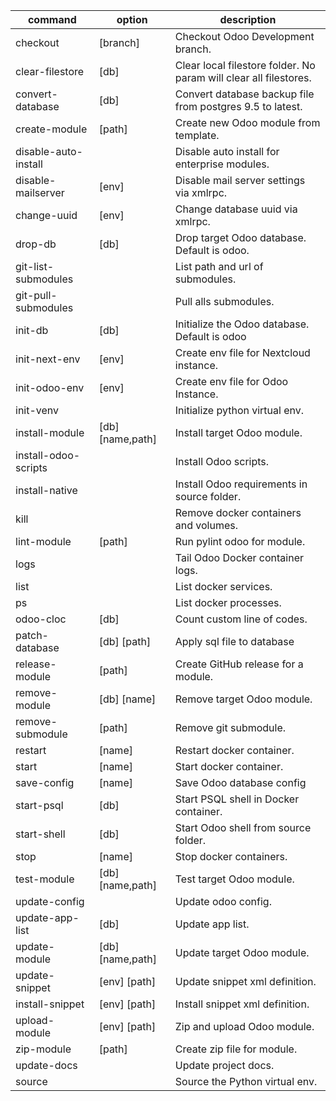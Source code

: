| command              | option           | description                                                       |
| -------------------- | ---------------- | ----------------------------------------------------------------- |
| checkout             | [branch]         | Checkout Odoo Development branch.                                 |
| clear-filestore      | [db]             | Clear local filestore folder. No param will clear all filestores. |
| convert-database     | [db]             | Convert database backup file from postgres 9.5 to latest.         |
| create-module        | [path]           | Create new Odoo module from template.                             |
| disable-auto-install |                  | Disable auto install for enterprise modules.                      |
| disable-mailserver   | [env]            | Disable mail server settings via xmlrpc.                          |
| change-uuid          | [env]            | Change database uuid via xmlrpc.                                  |
| drop-db              | [db]             | Drop target Odoo database. Default is odoo.                       |
| git-list-submodules  |                  | List path and url of submodules.                                  |
| git-pull-submodules  |                  | Pull alls submodules.                                             |
| init-db              | [db]             | Initialize the Odoo database. Default is odoo                     |
| init-next-env        | [env]            | Create env file for Nextcloud instance.                           |
| init-odoo-env        | [env]            | Create env file for Odoo Instance.                                |
| init-venv            |                  | Initialize python virtual env.                                    |
| install-module       | [db] [name,path] | Install target Odoo module.                                       |
| install-odoo-scripts |                  | Install Odoo scripts.                                             |
| install-native       |                  | Install Odoo requirements in source folder.                       |
| kill                 |                  | Remove docker containers and volumes.                             |
| lint-module          | [path]           | Run pylint odoo for module.                                       |
| logs                 |                  | Tail Odoo Docker container logs.                                  |
| list                 |                  | List docker services.                                             |
| ps                   |                  | List docker processes.                                            |
| odoo-cloc            | [db]             | Count custom line of codes.                                       |
| patch-database       | [db] [path]      | Apply sql file to database                                        |
| release-module       | [path]           | Create GitHub release for a module.                               |
| remove-module        | [db] [name]      | Remove target Odoo module.                                        |
| remove-submodule     | [path]           | Remove git submodule.                                             |
| restart              | [name]           | Restart docker container.                                         |
| start                | [name]           | Start docker container.                                           |
| save-config          | [name]           | Save Odoo database config                                         |
| start-psql           | [db]             | Start PSQL shell in Docker container.                             |
| start-shell          | [db]             | Start Odoo shell from source folder.                              |
| stop                 | [name]           | Stop docker containers.                                           |
| test-module          | [db] [name,path] | Test target Odoo module.                                          |
| update-config        |                  | Update odoo config.                                               |
| update-app-list      | [db]             | Update app list.                                                  |
| update-module        | [db] [name,path] | Update target Odoo module.                                        |
| update-snippet       | [env] [path]     | Update snippet xml definition.                                    |
| install-snippet      | [env] [path]     | Install snippet xml definition.                                   |
| upload-module        | [env] [path]     | Zip and upload Odoo module.                                       |
| zip-module           | [path]           | Create zip file for module.                                       |
| update-docs          |                  | Update project docs.                                              |
| source               |                  | Source the Python virtual env.                                    |
